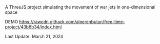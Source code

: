 A ThreeJS project simulating the movement of war jets in one-dimensional space

DEMO
https://rawcdn.githack.com/alperenbutun/free-time-project/43b8b34/index.html

Last Update: March 21, 2024
